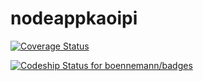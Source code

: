 # nodeappkaoipi 


[![Coverage Status](https://coveralls.io/repos/kaoizin/nodeapppikaoi/badge.svg)](https://coveralls.io/r/kaoizin/nodeapppikaoi)

[![Codeship Status for boennemann/badges](https://www.codeship.io/projects/74be60d0-ffd2-0132-d120-62f74f018091/status?branch=master)](https://www.codeship.io/projects/88228)
